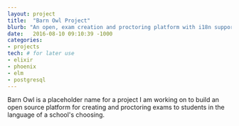 ```yaml
---
layout: project
title:  "Barn Owl Project"
blurb: "An open, exam creation and proctoring platform with i18n support."
date:   2016-08-10 09:10:39 -1000
categories:
- projects
tech: # for later use
- elixir
- phoenix
- elm
- postgresql
---
```


Barn Owl is a placeholder name for a project I am working on to build an open source platform for creating and proctoring exams to students in the language of a school's choosing.
